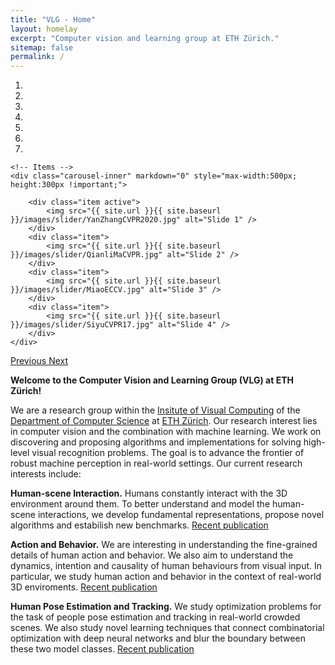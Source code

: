 ```yaml
---
title: "VLG - Home"
layout: homelay
excerpt: "Computer vision and learning group at ETH Zürich."
sitemap: false
permalink: /
---
```





<div markdown="0" id="carousel" class="carousel slide" data-ride="carousel" data-interval="5000" data-pause="hover" >
    <!-- Menu -->
    <ol class="carousel-indicators">
        <li data-target="#carousel" data-slide-to="0" class="active"></li>
        <li data-target="#carousel" data-slide-to="1"></li>
        <li data-target="#carousel" data-slide-to="2"></li>
        <li data-target="#carousel" data-slide-to="3"></li>
        <li data-target="#carousel" data-slide-to="4"></li>
        <li data-target="#carousel" data-slide-to="5"></li>
        <li data-target="#carousel" data-slide-to="6"></li>
    </ol>

    <!-- Items -->
    <div class="carousel-inner" markdown="0" style="max-width:500px; height:300px !important;">

        <div class="item active">
            <img src="{{ site.url }}{{ site.baseurl }}/images/slider/YanZhangCVPR2020.jpg" alt="Slide 1" />
        </div>
        <div class="item">
            <img src="{{ site.url }}{{ site.baseurl }}/images/slider/QianliMaCVPR.jpg" alt="Slide 2" />
        </div>
        <div class="item">
            <img src="{{ site.url }}{{ site.baseurl }}/images/slider/MiaoECCV.jpg" alt="Slide 3" />
        </div>
        <div class="item">
            <img src="{{ site.url }}{{ site.baseurl }}/images/slider/SiyuCVPR17.jpg" alt="Slide 4" />
        </div>
    </div>
  <a class="left carousel-control" href="#carousel" role="button" data-slide="prev">
    <span class="glyphicon glyphicon-chevron-left" aria-hidden="true"></span>
    <span class="sr-only">Previous</span>
  </a>
  <a class="right carousel-control" href="#carousel" role="button" data-slide="next">
    <span class="glyphicon glyphicon-chevron-right" aria-hidden="true"></span>
    <span class="sr-only">Next</span>
  </a>
</div>

**Welcome to the Computer Vision and Learning Group (VLG) at ETH Zürich!** 

We are a research group within the [Insitute of Visual Computing](https://ivc.ethz.ch) of the [Department of Computer Science](http://www.inf.ethz.ch) at [ETH Zürich](http://www.ethz.ch/). 
Our research interest lies in computer vision and the combination with machine learning. We work on discovering and proposing algorithms and implementations for solving high-level visual recognition problems. The goal is to advance the frontier of robust machine perception in real-world settings. Our current research interests include: 

**Human-scene Interaction.** Humans constantly interact with the 3D environment around them. To better understand and model the human-scene interactions, we develop fundamental representations, propose novel algorithms and estabilish new benchmarks. [Recent publication](https://arxiv.org/pdf/1912.02923)

**Action and Behavior.** We are interesting in understanding the fine-grained details of human action and behavior. We also aim to understand the dynamics, intention and causality of human behaviours from visual input. In particular, we study human action and behavior in the context of real-world 3D enviroments. [Recent publication](https://arxiv.org/abs/1906.01004)

**Human Pose Estimation and Tracking.**  We study optimization problems for the task of people pose estimation and tracking in real-world crowded scenes. We also study novel learning techniques that connect combinatorial optimization with deep neural networks and blur the boundary between these two model classes. [Recent publication](http://openaccess.thecvf.com/content_ICCV_2019/papers/Song_End-to-End_Learning_for_Graph_Decomposition_ICCV_2019_paper.pdf)

